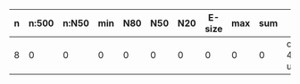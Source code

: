 n    |n:500  |n:N50  |min  |N80  |N50  |N20  |E-size  |max  |sum  |name
---  |---    |---    |---  |---  |---  |---  |---     |---  |---  |---
8    |0      |0      |0    |0    |0    |0    |0       |0    |0    |output-44-unitigs.fa
